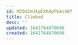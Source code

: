 ```yaml
---
id: MZOd2HJkpEXK4pPbAs4Bf
title: Climbed
desc: ''
updated: 1641764870698
created: 1641764870698
---
```



